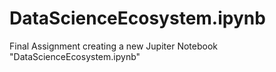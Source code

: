 # DataScienceEcosystem.ipynb
Final Assignment creating a new Jupiter Notebook "DataScienceEcosystem.ipynb"
